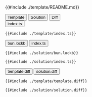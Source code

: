 
<div class="content-row">
<div class="content-col">

{{#include ./template/README.md}}

</div>

<div class="content-col">

<div class="tab">
  <button class="maintab tablinks active" onclick="switchMainTab(event, 'Template')">Template</button>
  <button class="maintab tablinks" onclick="switchMainTab(event, 'Solution')">Solution</button>
  <button class="maintab tablinks" onclick="switchMainTab(event, 'Diff')">Diff</button>
</div>

<div id="Template" class="maintab tabcontent active">

<div class="tab">
<button class="subtab tablinks file-template file-modified active" onclick="switchSubTab(event, 'index.ts')" data-id="index.ts">index.ts</button>
</div>
<div id="template/index.ts" class="subtab tabcontent active" data-id="index.ts">

```text
{{#include ./template/index.ts}}
```

</div>



</div>

<div id="Solution" class="maintab tabcontent">

<div class="tab">
<button class="subtab tablinks file-solution file-modified active" onclick="switchSubTab(event, 'bun.lockb')" data-id="bun.lockb">bun.lockb</button>
<button class="subtab tablinks file-solution file-modified" onclick="switchSubTab(event, 'index.ts')" data-id="index.ts">index.ts</button>
</div>
<div id="solution/bun.lockb" class="subtab tabcontent active" data-id="bun.lockb">

```text
{{#include ./solution/bun.lockb}}
```

</div>

<div id="solution/index.ts" class="subtab tabcontent" data-id="index.ts">

```text
{{#include ./solution/index.ts}}
```

</div>



</div>

<div id="Diff" class="maintab tabcontent">


<div class="tab">
	<button class="difftab tablinks active" onclick="switchDiff(event, 'template.diff')" data-id="template.diff">template.diff</button>
	<button class="difftab tablinks" onclick="switchDiff(event, 'solution.diff')" data-id="solution.diff">solution.diff</button>
</div>
<div id="template.diff" class="difftab tabcontent active" data-id="template.diff">

```diff
{{#include ./template/template.diff}}
```

</div>
<div id="solution.diff" class="difftab tabcontent" data-id="solution.diff">

```diff
{{#include ./solution/solution.diff}}
```

</div>

</div>

</div>
</div>
